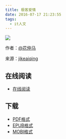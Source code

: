 ```yaml
---
title: 极客爱情
date: 2016-07-17 21:23:55
tags:
  - it人文
---
```


![](http://box.kancloud.cn/cover_2015-08-21_55d6d59e77f1_800x1068.png?imageMogr2/thumbnail/173x231!/interlace/1/quality/100)

作者：[@花仲马](http://weibo.com/hug8217)

来源：[jikeaiqing](https://github.com/phodal/jikeaiqing)

<!--more-->

## 在线阅读 ##

+ [在线阅读](http://jikeaiqing.phodal.com/)

## 下载 ##

+ [PDF格式](http://jikeaiqing.phodal.com/ebook.pdf)
+ [EPUB格式](http://jikeaiqing.phodal.com/ebook.epub)
+ [MOBI格式](http://jikeaiqing.phodal.com/ebook.mobi)
